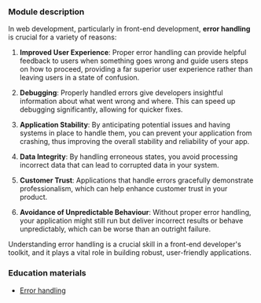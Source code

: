### Module description

In web development, particularly in front-end development, **error handling** is crucial for a variety of reasons:

1. **Improved User Experience**: Proper error handling can provide helpful feedback to users when something goes wrong 
and guide users steps on how to proceed, providing a far superior user experience rather than leaving users in a state of confusion.

2. **Debugging**: Properly handled errors give developers insightful information about what went wrong and where. This can 
speed up debugging significantly, allowing for quicker fixes.

3. **Application Stability**: By anticipating potential issues and having systems in place to handle them, you can prevent 
your application from crashing, thus improving the overall stability and reliability of your app.

4. **Data Integrity**: By handling erroneous states, you avoid processing incorrect data that can lead to corrupted data in 
your system.

5. **Customer Trust**: Applications that handle errors gracefully demonstrate professionalism, which can help enhance 
customer trust in your product.

6. **Avoidance of Unpredictable Behaviour**: Without proper error handling, your application might still run but deliver 
incorrect results or behave unpredictably, which can be worse than an outright failure.

Understanding error handling is a crucial skill in a front-end developer's toolkit, and it plays a vital role in 
building robust, user-friendly applications.    

### Education materials
- [Error handling](https://javascript.info/error-handling)
